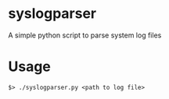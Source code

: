 # syslogparser
A simple python script to parse system log files

# Usage
```
$> ./syslogparser.py <path to log file>
```

